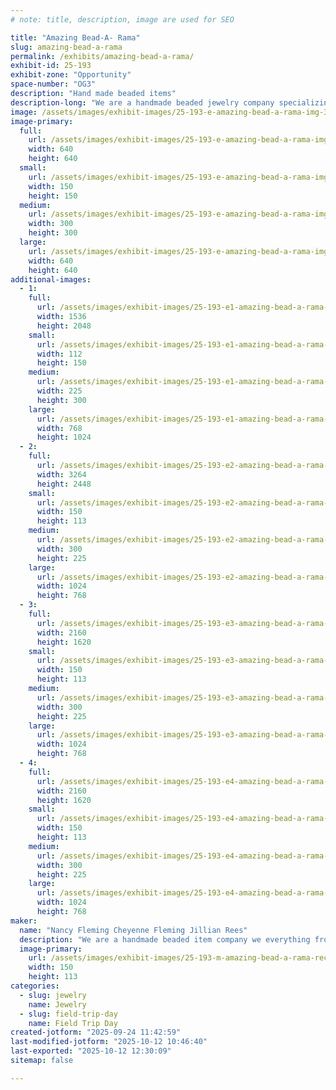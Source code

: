 ```yaml
---
# note: title, description, image are used for SEO

title: "Amazing Bead-A- Rama"
slug: amazing-bead-a-rama
permalink: /exhibits/amazing-bead-a-rama/
exhibit-id: 25-193
exhibit-zone: "Opportunity"
space-number: "OG3"
description: "Hand made beaded items"
description-long: "We are a handmade beaded jewelry company specializing in earrings and Chewlery along with other items such as letter openers pens and rosaries"
image: /assets/images/exhibit-images/25-193-e-amazing-bead-a-rama-img-3175-300x300.jpeg
image-primary: 
  full:
    url: /assets/images/exhibit-images/25-193-e-amazing-bead-a-rama-img-3175-full.jpeg
    width: 640
    height: 640
  small:
    url: /assets/images/exhibit-images/25-193-e-amazing-bead-a-rama-img-3175-150x150.jpeg
    width: 150
    height: 150
  medium:
    url: /assets/images/exhibit-images/25-193-e-amazing-bead-a-rama-img-3175-300x300.jpeg
    width: 300
    height: 300
  large:
    url: /assets/images/exhibit-images/25-193-e-amazing-bead-a-rama-img-3175-640x640.jpeg
    width: 640
    height: 640
additional-images: 
  - 1:
    full:
      url: /assets/images/exhibit-images/25-193-e1-amazing-bead-a-rama-b0e802c09328c6d44be2f21d8af2f444-9026-full.jpeg
      width: 1536
      height: 2048
    small:
      url: /assets/images/exhibit-images/25-193-e1-amazing-bead-a-rama-b0e802c09328c6d44be2f21d8af2f444-9026-112x150.jpeg
      width: 112
      height: 150
    medium:
      url: /assets/images/exhibit-images/25-193-e1-amazing-bead-a-rama-b0e802c09328c6d44be2f21d8af2f444-9026-225x300.jpeg
      width: 225
      height: 300
    large:
      url: /assets/images/exhibit-images/25-193-e1-amazing-bead-a-rama-b0e802c09328c6d44be2f21d8af2f444-9026-768x1024.jpeg
      width: 768
      height: 1024
  - 2:
    full:
      url: /assets/images/exhibit-images/25-193-e2-amazing-bead-a-rama-img-3085-6342-full.jpeg
      width: 3264
      height: 2448
    small:
      url: /assets/images/exhibit-images/25-193-e2-amazing-bead-a-rama-img-3085-6342-150x113.jpeg
      width: 150
      height: 113
    medium:
      url: /assets/images/exhibit-images/25-193-e2-amazing-bead-a-rama-img-3085-6342-300x225.jpeg
      width: 300
      height: 225
    large:
      url: /assets/images/exhibit-images/25-193-e2-amazing-bead-a-rama-img-3085-6342-1024x768.jpeg
      width: 1024
      height: 768
  - 3:
    full:
      url: /assets/images/exhibit-images/25-193-e3-amazing-bead-a-rama-img-3043-5588-full.png
      width: 2160
      height: 1620
    small:
      url: /assets/images/exhibit-images/25-193-e3-amazing-bead-a-rama-img-3043-5588-150x113.png
      width: 150
      height: 113
    medium:
      url: /assets/images/exhibit-images/25-193-e3-amazing-bead-a-rama-img-3043-5588-300x225.png
      width: 300
      height: 225
    large:
      url: /assets/images/exhibit-images/25-193-e3-amazing-bead-a-rama-img-3043-5588-1024x768.png
      width: 1024
      height: 768
  - 4:
    full:
      url: /assets/images/exhibit-images/25-193-e4-amazing-bead-a-rama-img-3039-full.png
      width: 2160
      height: 1620
    small:
      url: /assets/images/exhibit-images/25-193-e4-amazing-bead-a-rama-img-3039-150x113.png
      width: 150
      height: 113
    medium:
      url: /assets/images/exhibit-images/25-193-e4-amazing-bead-a-rama-img-3039-300x225.png
      width: 300
      height: 225
    large:
      url: /assets/images/exhibit-images/25-193-e4-amazing-bead-a-rama-img-3039-1024x768.png
      width: 1024
      height: 768
maker: 
  name: "Nancy Fleming Cheyenne Fleming Jillian Rees"
  description: "We are a handmade beaded item company we everything from earrings, necklaces and bracelets to beaded humming birds, letter openers, pens, and many more items"
  image-primary:
    url: /assets/images/exhibit-images/25-193-m-amazing-bead-a-rama-received-660010802160368-300x225.jpeg
    width: 150
    height: 113
categories: 
  - slug: jewelry
    name: Jewelry
  - slug: field-trip-day
    name: Field Trip Day
created-jotform: "2025-09-24 11:42:59"
last-modified-jotform: "2025-10-12 10:46:40"
last-exported: "2025-10-12 12:30:09"
sitemap: false

---
```

